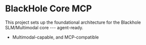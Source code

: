 # BlackHole Core MCP

This project sets up the foundational architecture for the Blackhole SLM/Multimodal core --- agent-ready.

- Multimodal-capable, and MCP-compatible